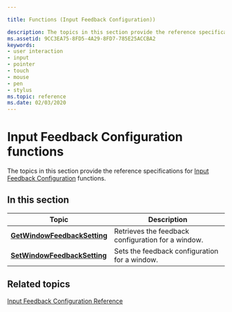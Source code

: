 ```yaml
---

title: Functions (Input Feedback Configuration))

description: The topics in this section provide the reference specifications for Input Feedback Configuration functions.
ms.assetid: 9CC3EA75-8FD5-4A29-8FD7-785E25ACCBA2
keywords:
- user interaction
- input
- pointer
- touch
- mouse
- pen
- stylus
ms.topic: reference
ms.date: 02/03/2020
---
```


# Input Feedback Configuration functions

The topics in this section provide the reference specifications for [Input Feedback Configuration](input-feedback-configuration-portal.md) functions.

## In this section

| Topic                                                                   | Description                                                   |
|-------------------------------------------------------------------------|---------------------------------------------------------------|
| [**GetWindowFeedbackSetting**](/windows/win32/api/Winuser/nf-winuser-getwindowfeedbacksetting)<br/> | Retrieves the feedback configuration for a window.<br/> |
| [**SetWindowFeedbackSetting**](/windows/win32/api/Winuser/nf-winuser-setwindowfeedbacksetting)<br/> | Sets the feedback configuration for a window.<br/>      |

## Related topics

[Input Feedback Configuration Reference](input-feedback-configuration-reference.md)
